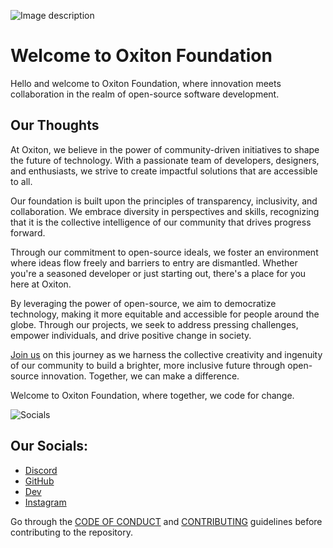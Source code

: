 
![Image description](https://dev-to-uploads.s3.amazonaws.com/uploads/articles/76c0d2127b2idlk7en0w.png)
# Welcome to Oxiton Foundation

Hello and welcome to Oxiton Foundation, where innovation meets collaboration in the realm of open-source software development. 

## Our Thoughts
At Oxiton, we believe in the power of community-driven initiatives to shape the future of technology. With a passionate team of developers, designers, and enthusiasts, we strive to create impactful solutions that are accessible to all. 

Our foundation is built upon the principles of transparency, inclusivity, and collaboration. We embrace diversity in perspectives and skills, recognizing that it is the collective intelligence of our community that drives progress forward.

Through our commitment to open-source ideals, we foster an environment where ideas flow freely and barriers to entry are dismantled. Whether you're a seasoned developer or just starting out, there's a place for you here at Oxiton. 

By leveraging the power of open-source, we aim to democratize technology, making it more equitable and accessible for people around the globe. Through our projects, we seek to address pressing challenges, empower individuals, and drive positive change in society.

[Join us](https://github.com/oxiton-foundation) on this journey as we harness the collective creativity and ingenuity of our community to build a brighter, more inclusive future through open-source innovation. Together, we can make a difference.

Welcome to Oxiton Foundation, where together, we code for change.

![Socials](https://github.com/oxiton-foundation/.github/assets/94161758/46f577f7-4f8b-4d17-b8ae-9200d37b4887)

## Our Socials:

- [Discord](https://discord.gg/DHdye5hJ)
- [GitHub](https://github.com/oxiton-foundation)
- [Dev](https://dev.to/oxiton_foundation)
- [Instagram](https://www.instagram.com/oxitonfoundation)

Go through the [CODE OF CONDUCT](https://github.com/oxiton-foundation/.github/blob/main/CODE_OF_CONDUCT.md) and [CONTRIBUTING](https://github.com/oxiton-foundation/.github/blob/main/Contributing.md) guidelines before contributing to the repository.
